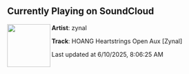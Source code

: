 ## Currently Playing on SoundCloud

[<img align="left" width="100" src="https://i1.sndcdn.com/artworks-9luRKGLecqOfLgMI-NEEIWA-t500x500.jpg">](https://soundcloud.com/zynall/hoang-heartstrings-open-aux-entry-zynal)

**Artist**: zynal 

**Track**: HOANG Heartstrings Open Aux [Zynal]

Last updated at 6/10/2025, 8:06:25 AM
